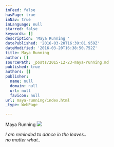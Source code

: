 ```yaml
---
inFeed: false
hasPage: true
inNav: true
inLanguage: null
starred: false
keywords: []
description: 'Maya Running '
datePublished: '2016-03-20T16:39:01.959Z'
dateModified: '2016-03-20T16:38:50.752Z'
title: Maya Running
author: []
sourcePath: _posts/2015-12-23-maya-running.md
published: true
authors: []
publisher:
  name: null
  domain: null
  url: null
  favicon: null
url: maya-running/index.html
_type: WebPage

---
```

Maya Running ![](https://the-grid-user-content.s3-us-west-2.amazonaws.com/77ca3723-572f-4681-b3d7-35ba2b435f25.gif)

_I am reminded to dance in the leaves..  
no matter what.._